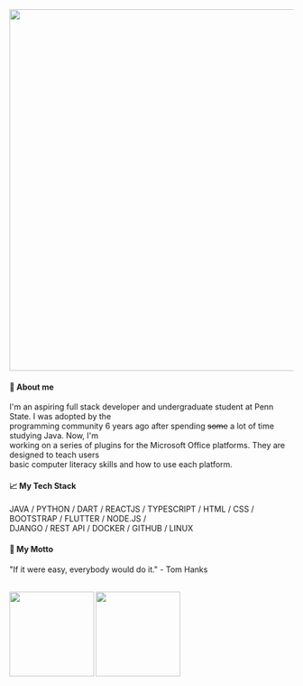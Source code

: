 <img src=https://media.giphy.com/media/fd4541gIoVM2vZbyVo/giphy.gif width="640px">

#### 📙 About me
I'm an aspiring full stack developer and undergraduate student at Penn State. I was adopted by the <br /> programming community 6 years ago after spending ~~some~~ a lot of time studying Java. Now, I'm <br /> working on a series of plugins for the Microsoft Office platforms. They are designed to teach users <br /> basic computer literacy skills and how to use each platform. 

#### 📈 My Tech Stack
JAVA / PYTHON / DART / REACTJS / TYPESCRIPT / HTML / CSS / BOOTSTRAP / FLUTTER / NODE.JS /<br /> DJANGO / REST API / DOCKER / GITHUB / LINUX

#### 💬 My Motto
"If it were easy, everybody would do it." - Tom Hanks<br/><br/>

<img align="left" height="150px" src="https://github-readme-stats.vercel.app/api/?username=Liam-boston&theme=gruvbox" />
<img align="center" height="150px" src="https://github-readme-stats.vercel.app/api/top-langs/?username=Liam-boston&layout=compact&line_height=27&theme=gruvbox" />

